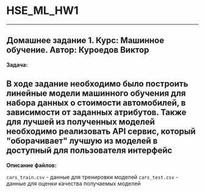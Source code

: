 # HSE_ML_HW1
---
Домашнее задание 1. 
Курс: Машинное обучение. 
Автор: Куроедов Виктор
---

**Задача:**

В ходе задание необходимо было построить линейные модели машинного обучения для набора данных о стоимости автомобилей, в зависимости от заданных атрибутов. Также для лучшей из полученных моделей необходимо реализовать API сервис, который "оборачивает" лучшую из моделей в доступный для пользователя интерфейс
---

**Описание файлов:**

`cars_train.csv` - данные для тренировки моделей
`cars_test.csv` - данные для оценки качества получаемых моделей
